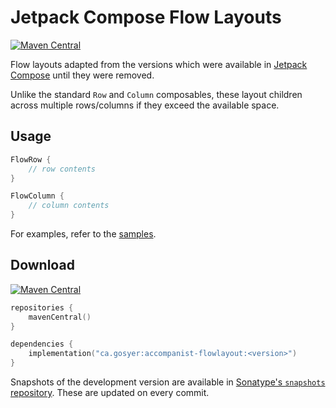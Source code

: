 # Jetpack Compose Flow Layouts

[![Maven Central](https://img.shields.io/maven-central/v/ca.gosyer/accompanist-flowlayout)](https://search.maven.org/search?q=g:com.google.accompanist)

Flow layouts adapted from the versions which were available in [Jetpack Compose][compose] until they were removed.

Unlike the standard `Row` and `Column` composables, these layout children across multiple rows/columns if they exceed the available space.

## Usage

``` kotlin
FlowRow {
    // row contents
}

FlowColumn {
    // column contents
}
```

For examples, refer to the [samples](https://github.com/google/accompanist/tree/main/sample/src/main/java/com/google/accompanist/sample/flowlayout).

## Download

[![Maven Central](https://img.shields.io/maven-central/v/ca.gosyer/accompanist-flowlayout)](https://search.maven.org/search?q=g:com.google.accompanist)

```kotlin
repositories {
    mavenCentral()
}

dependencies {
    implementation("ca.gosyer:accompanist-flowlayout:<version>")
}
```

Snapshots of the development version are available in [Sonatype's `snapshots` repository][snap]. These are updated on every commit.

[compose]: https://developer.android.com/jetpack/compose
[snap]: https://oss.sonatype.org/content/repositories/snapshots/com/google/accompanist/accompanist-flowlayout/